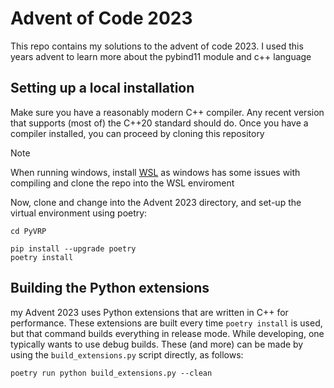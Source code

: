 # Advent of Code 2023

This repo contains my solutions to the advent of code 2023. I used this years advent to learn more about the pybind11 module and c++ language

## Setting up a local installation

Make sure you have a reasonably modern C++ compiler. Any recent version that supports (most of) the C++20 standard should do. Once you have a compiler installed, you can proceed by cloning this repository
> [!NOTE]
> When running windows, install [WSL][1] as windows has some issues with compiling and clone the repo into the WSL enviroment

Now, clone and change into the Advent 2023 directory, and set-up the virtual environment using poetry:

```shell
cd PyVRP

pip install --upgrade poetry
poetry install
```

## Building the Python extensions

my Advent 2023 uses Python extensions that are written in C++ for performance. These extensions are built every time `poetry install` is used, but that command builds everything in release mode. While developing, one typically wants to use debug builds. These (and more) can be made by using the `build_extensions.py` script directly, as follows:

```
poetry run python build_extensions.py --clean
```

[1]: https://github.com/SemUijen/AdventofCode.git